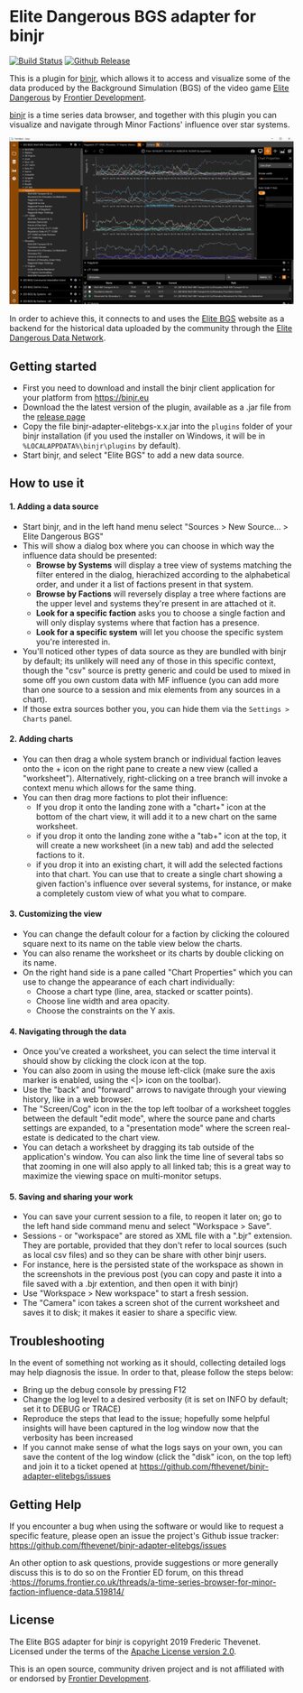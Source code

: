 # Elite Dangerous BGS adapter for binjr
[![Build Status](https://dev.azure.com/binjr/binjr/_apis/build/status/fthevenet.binjr-adapter-elitebgs?branchName=master)](https://dev.azure.com/binjr/binjr/_build/latest?definitionId=5&branchName=master)
[![Github Release](https://img.shields.io/github/release/fthevenet/binjr-adapter-elitebgs.svg?label=Github%20Release)](https://github.com/fthevenet/binjr-adapter-elitebgs/releases/latest)  

This is a plugin for [binjr](https://binjr.eu), which allows it to access and visualize some of the data produced by the
 Background Simulation (BGS) of the video game [Elite Dangerous](https://elitedangerous.com) by [Frontier Development](https://frontier.co.uk).

[binjr](https://binjr.eu) is a time series data browser, and together with this plugin you can visualize and navigate 
through Minor Factions' influence over star systems.

![screenshot](screenshot_01.png)

In order to achieve this, it connects to and uses the [Elite BGS](https://elitebgs.app/about) website as a backend for
the historical data uploaded by the community through the [Elite Dangerous Data Network](https://github.com/EDSM-NET/EDDN/wiki).

## Getting started

 * First you need to download and install the binjr client application for your platform from https://binjr.eu
 * Download the the latest version of the plugin, available as a .jar file from the [release page](https://github.com/fthevenet/binjr-adapter-elitebgs/releases/latest)
 * Copy the file binjr-adapter-elitebgs-x.x.jar into the `plugins` folder of your binjr installation (if you used the installer on Windows, it will be in `%LOCALAPPDATA%\binjr\plugins` by default).
 * Start binjr, and select "Elite BGS" to add a new data source.

## How to use it

#### 1. Adding a data source
* Start binjr, and in the left hand menu select "Sources > New Source... > Elite Dangerous BGS"
* This will show a dialog box where you can choose in which way the influence data should be presented:
   * **Browse by Systems** will display a tree view of systems matching the filter entered in the dialog, hierachized according to the alphabetical order, and under it a list of factions present in that system.
   * **Browse by Factions** will reversely  display a tree where factions are the upper level and systems they're present in are attached ot it. 
   * **Look for a specific faction** asks you to choose a single faction and will only display systems where that faction has a presence.
   * **Look for a specific system** will let you choose the specific system you're interested in.
* You'll noticed other types of data source as they are bundled with binjr by default; its unlikely will need any of those in this specific context, though the "csv" source is pretty generic and could be used to mixed in some off you own custom data with MF influence (you can add more than one source to a session and mix elements from any sources in a chart).
* If those extra sources bother you, you can hide them via the `Settings > Charts` panel.

#### 2. Adding charts
* You can then drag a whole system branch or individual faction leaves onto the + icon on the right pane to create a new view (called a "worksheet"). Alternatively, right-clicking on a tree branch will invoke a context menu which allows for the same thing.
* You can then drag more factions to plot their influence:
    * If you drop it onto the landing zone with a "chart+" icon at the bottom of the chart view, it will add it to a new chart on the same worksheet.
    * if you drop it onto the landing zone withe a "tab+" icon at the top, it will create a new worksheet (in a new tab) and add the selected factions to it.
    * if you drop it into an existing chart, it will add the selected factions into that chart. You can use that to create a single chart showing a given faction's influence over several systems, for instance, or make a completely custom view of what you what to compare.
    
#### 3. Customizing the view

* You can change the default colour for a faction by clicking the coloured square next to its name on the table view below the charts.
* You can also rename the worksheet or its charts by double clicking on its name.
* On the right hand side is a pane called "Chart Properties" which you can use to change the appearance of each chart individually:
    * Choose a chart type (line, area, stacked or scatter points).
    * Choose line width and area opacity.
    * Choose the constraints on the Y axis.
    
#### 4. Navigating through the data

*  Once you've created a worksheet, you can select the time interval it should show by clicking the clock icon at the top.
* You can also zoom in using the mouse left-click (make sure the axis marker is enabled, using the <|> icon on the toolbar).
* Use the "back" and "forward" arrows to navigate through your viewing history, like in a web browser.
* The "Screen/Cog" icon in the the top left toolbar of a worksheet toggles between the default "edit mode", where the source pane and charts settings are expanded, to a "presentation mode" where the screen real-estate is dedicated to the chart view.
* You can detach a worksheet by dragging its tab outside of the application's window. You can also link the time line of several tabs so that zooming in one will also apply to all linked tab; this is a great way to maximize the viewing space on multi-monitor setups.

#### 5. Saving and sharing your work
* You can save your current session to a file, to reopen it later on; go to the left hand side command menu and select "Workspace > Save".
* Sessions - or "workspace" are stored as XML file with a ".bjr" extension. They are portable, provided that they don't refer to local sources (such as local csv files) and so they can be share with other binjr users.
* For instance, here is the persisted state of the workspace as shown in the screenshots in the previous post (you can copy and paste it into a file saved with a .bjr extention, and then open it with binjr)
* Use "Workspace > New workspace" to start a fresh session.
* The "Camera" icon takes a screen shot of the current worksheet and saves it to disk; it makes it easier to share a specific view.

## Troubleshooting

In the event of something not working as it should, collecting detailed logs may help diagnosis the issue. In order to that, please follow the steps below:
* Bring up the debug console by pressing F12
* Change the log level to a desired verbosity (it is set on INFO by default; set it to DEBUG or TRACE)
* Reproduce the steps that lead to the issue; hopefully some helpful insights will have been captured in the log window now that the verbosity has been increased
*  If you cannot make sense of what the logs says on your own, you can save the content of the log window (click the "disk" icon, on the top left) and join it to a ticket opened at https://github.com/fthevenet/binjr-adapter-elitebgs/issues

## Getting Help

If you encounter a bug when using the software or would like to request a specific feature, please open an issue the project's Github issue tracker: https://github.com/fthevenet/binjr-adapter-elitebgs/issues

An other option to ask questions, provide suggestions or more generally discuss this is to do so on the Frontier ED forum, on this thread :https://forums.frontier.co.uk/threads/a-time-series-browser-for-minor-faction-influence-data.519814/

## License

The Elite BGS adapter for binjr is copyright 2019 Frederic Thevenet.  
Licensed under the terms of the [Apache License version 2.0](https://apache.org/licenses/LICENSE-2.0).

This is an open source, community driven project and is not affiliated with or endorsed by [Frontier Development](https://frontier.co.uk).
 
